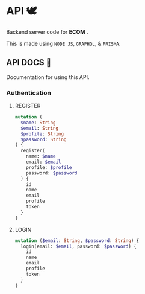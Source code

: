 # API 🕊️

Backend server code for **ECOM** .

This is made using `NODE JS`, `GRAPHQL`, & `PRISMA`.

## API DOCS 📖

Documentation for using this API.

### Authentication

1. REGISTER
   ```graphql
   mutation (
     $name: String
     $email: String
     $profile: String
     $password: String
   ) {
     register(
       name: $name
       email: $email
       profile: $profile
       password: $password
     ) {
       id
       name
       email
       profile
       token
     }
   }
   ```
2. LOGIN
   ```graphql
   mutation ($email: String, $password: String) {
     login(email: $email, password: $password) {
       id
       name
       email
       profile
       token
     }
   }
   ```
